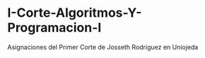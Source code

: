 # I-Corte-Algoritmos-Y-Programacion-I
Asignaciones del Primer Corte de Josseth Rodriguez en Uniojeda
